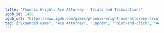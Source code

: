 ```yaml
---
title: "Phoenix Wright: Ace Attorney - Trials and Tribulations"
igdb_id: 1428
igdb_url: "https://www.igdb.com/games/phoenix-wright-ace-attorney-trials-and-tribulations"
tag: ["Expanded Game", "Ace Attorney", "Capcom", "Point-and-click", "Adventure", "Visual Novel", "Single player", "First person", "Third person", "Text", "Comedy"]
---
```


